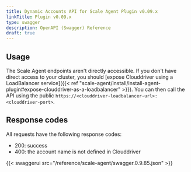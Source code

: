 ```yaml
---
title: Dynamic Accounts API for Scale Agent Plugin v0.09.x
linkTitle: Plugin v0.09.x
type: swagger
description: OpenAPI (Swagger) Reference 
draft: true
---
```



## Usage 

The Scale Agent endpoints aren't directly accessible. If you don't have direct access to your cluster, you should [expose Clouddriver using a LoadBalancer service]({{< ref "scale-agent/install/install-agent-plugin#expose-clouddriver-as-a-loadbalancer" >}}). You can then call the API using the public `https://<clouddriver-loadbalancer-url>:<clouddriver-port>`. 

## Response codes

All requests have the following response codes:

* 200: success
* 400: the account name is not defined in Clouddriver


{{< swaggerui src="/reference/scale-agent/swagger.0.9.85.json" >}}